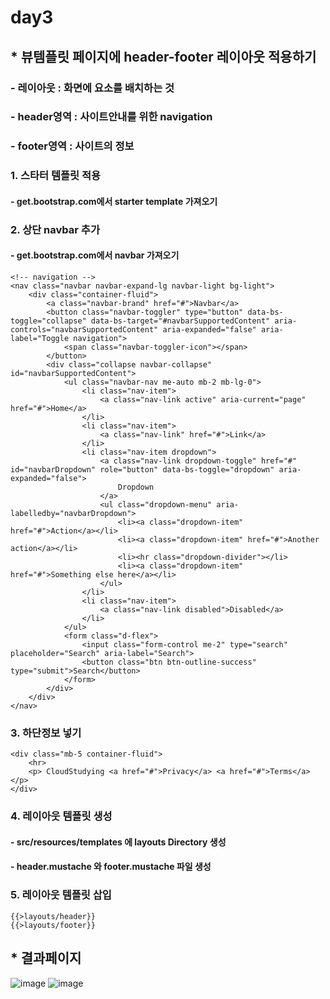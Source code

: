 # day3
## * 뷰템플릿 페이지에 header-footer 레이아웃 적용하기
### - 레이아웃 : 화면에 요소를 배치하는 것
### - header영역 : 사이트안내를 위한 navigation
### - footer영역 : 사이트의 정보
### 1. 스타터 템플릿 적용
#### - get.bootstrap.com에서 starter template 가져오기
### 2. 상단 navbar 추가
#### - get.bootstrap.com에서 navbar 가져오기
```
<!-- navigation -->
<nav class="navbar navbar-expand-lg navbar-light bg-light">
    <div class="container-fluid">
        <a class="navbar-brand" href="#">Navbar</a>
        <button class="navbar-toggler" type="button" data-bs-toggle="collapse" data-bs-target="#navbarSupportedContent" aria-controls="navbarSupportedContent" aria-expanded="false" aria-label="Toggle navigation">
            <span class="navbar-toggler-icon"></span>
        </button>
        <div class="collapse navbar-collapse" id="navbarSupportedContent">
            <ul class="navbar-nav me-auto mb-2 mb-lg-0">
                <li class="nav-item">
                    <a class="nav-link active" aria-current="page" href="#">Home</a>
                </li>
                <li class="nav-item">
                    <a class="nav-link" href="#">Link</a>
                </li>
                <li class="nav-item dropdown">
                    <a class="nav-link dropdown-toggle" href="#" id="navbarDropdown" role="button" data-bs-toggle="dropdown" aria-expanded="false">
                        Dropdown
                    </a>
                    <ul class="dropdown-menu" aria-labelledby="navbarDropdown">
                        <li><a class="dropdown-item" href="#">Action</a></li>
                        <li><a class="dropdown-item" href="#">Another action</a></li>
                        <li><hr class="dropdown-divider"></li>
                        <li><a class="dropdown-item" href="#">Something else here</a></li>
                    </ul>
                </li>
                <li class="nav-item">
                    <a class="nav-link disabled">Disabled</a>
                </li>
            </ul>
            <form class="d-flex">
                <input class="form-control me-2" type="search" placeholder="Search" aria-label="Search">
                <button class="btn btn-outline-success" type="submit">Search</button>
            </form>
        </div>
    </div>
</nav>
```
### 3. 하단정보 넣기
```
<div class="mb-5 container-fluid">
    <hr>
    <p> CloudStudying <a href="#">Privacy</a> <a href="#">Terms</a> </p>
</div>
```
### 4. 레이아웃 템플릿 생성
#### - src/resources/templates 에 layouts Directory 생성
#### - header.mustache 와 footer.mustache 파일 생성
### 5. 레이아웃 템플릿 삽입
```
{{>layouts/header}}
{{>layouts/footer}}
```
## * 결과페이지
![image](https://user-images.githubusercontent.com/89372116/132950260-cf26bf81-bae6-476a-869b-92c6f850ef0f.png)
![image](https://user-images.githubusercontent.com/89372116/132950273-2e051480-7b30-4fdf-ad52-e3d251e3600c.png)
